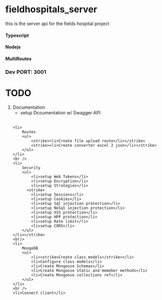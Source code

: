 # fieldhospitals_server

this is the server api for the fields hospital project

#### Typescript

#### Nodejs

#### MultiRoutes

### Dev PORT: 3001

# TODO

<ol>

<li>
        Documentation
        <ul>
            <li>setup Dcoumentation w/ Swagger API</li>
        </ul>
    </li>
    <br />

    <li>
        Routes
        <ul>
            <strike><li>Create file upload route</li></strike>
            <strike><li>Create converter excel 2 json</li></strike>
        </ul>
    </li>
    <br />
    <li>
        Security
        <ul>
            <li>setup Web Tokens</li>
            <li>setup Encryption</li>
            <li>setup Strategies</li>
          <strike>
            <li>setup Sessions</li>
            <li>setup Cookies</li>
            <li>setup Sql injection protection</li>
            <li>setup NoSql injection protection</li>
            <li>setup XSS protection</li>
            <li>setup HPP protection</li>
            <li>setup Rate limit</li>
            <li>setup CORS</li>
        </ul>
    </li></strike>
    <br/>
    <li>
        MongoDB
        <ul>
            <li><strike>Create class models</strike></li>
            <li>Configure class models</li>
            <li>Create Mongoose Schemas</li>
            <li>Create Mongoose static and memeber methods</li>
            <li>Create Mongoose collections ref</li>
        </ul>
    </li>
    <br />
    <li>Connect client</li>

</ol>
